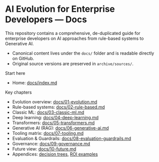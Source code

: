 # AI Evolution for Enterprise Developers — Docs

This repository contains a comprehensive, de-duplicated guide for enterprise developers on AI approaches from rule-based systems to Generative AI.

- Canonical content lives under the `docs/` folder and is readable directly on GitHub.
- Original source versions are preserved in `archive/sources/`.

Start here
- Home: [docs/index.md](docs/index.md)

Key chapters
- Evolution overview: [docs/01-evolution.md](docs/01-evolution.md)
- Rule-based systems: [docs/02-rule-based.md](docs/02-rule-based.md)
- Classic ML: [docs/03-classic-ml.md](docs/03-classic-ml.md)
- Deep learning: [docs/04-deep-learning.md](docs/04-deep-learning.md)
- Transformers: [docs/05-transformers.md](docs/05-transformers.md)
- Generative AI (RAG): [docs/06-generative-ai.md](docs/06-generative-ai.md)
- Tooling matrix: [docs/07-tooling.md](docs/07-tooling.md)
- Evaluation & Guardrails: [docs/08-evaluation-guardrails.md](docs/08-evaluation-guardrails.md)
- Governance: [docs/09-governance.md](docs/09-governance.md)
- Future view: [docs/10-future.md](docs/10-future.md)
- Appendices: [decision trees](docs/appendix-decision-trees.md), [ROI examples](docs/appendix-roi-examples.md)
